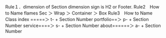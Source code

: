 Rule１．dimension of Section 
    dimension sign is H2 or Footer.
Rule2　How to Name flames
    Sec ＞ Wrap ＞ Container ＞ Box
Rule3　How to Name Class
    index =====＞ t- + Section Number
    portfolio==＞ p- + Section Number
    service====＞ s- + Section Number
    about======＞ a- + Section Number

